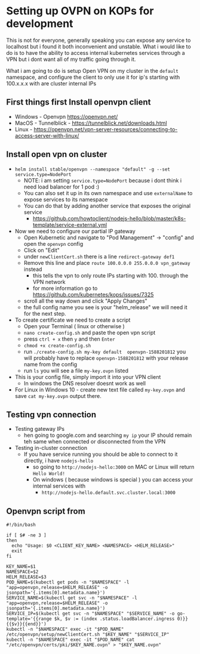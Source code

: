 # Setting up OVPN on KOPs for development
This is not for everyone, generally speaking you can expose any service to localhost but i found it both inconvenient and unstable.
What i would like to do is to have the ability to access internal kubernetes services through a VPN but i dont want all of my traffic going through it.

What i am going to do is setup Open VPN on my cluster in the `default` namespace, and configure the client to only use it for ip's starting with 100.x.x.x with are cluster internal IPs

## First things first Install openvpn client
- Windows - Openvpn https://openvpn.net/
- MacOS - Tunnelblick - https://tunnelblick.net/downloads.html
- Linux - https://openvpn.net/vpn-server-resources/connecting-to-access-server-with-linux/

## Install open vpn on cluster
- ``helm install stable/openvpn --namespace "default" -g --set service.type=NodePort``
  - NOTE: i am setting `service.type=NodePort` because i dont think i need load balancer for 1 pod :)
  - You can also set it up in its own namespace and use `externalName` to expose services to its namespace
  - You can do that by adding another service that exposes the original service
    - https://github.com/howtoclient/nodejs-hello/blob/master/k8s-template/service-external.yml
- Now we need to configure our partial IP gateway
  - Open Kubernetic and navigate to "Pod Management" -> "config" and open the `openvpn` config
  - Click on "Edit"
  - under `newClientCert.sh` there is a line ``redirect-gateway def1``
  - Remove this line and place ``route 100.0.0.0 255.0.0.0 vpn_gateway`` instead
    - this tells the vpn to only route IPs starting with 100. through the VPN network
    - for more information go to https://github.com/kubernetes/kops/issues/7325
  - scroll all the way down and click "Apply Changes"
  - the full config name you see is your "helm_release" we will need it for the next step.
- To create certificate we need to create a script
  - Open your Terminal ( linux or otherwise )
  - ``nano create-config.sh`` and paste the open vpn script
  - press `ctrl + x` then `y` and then `Enter`
  - ``chmod +x create-config.sh``
  - run ``./create-config.sh my-key default  openvpn-1588201812`` you will probably have to replace `openvpn-1588201812` with your release name from the config
  - run `ls` you will see a file ``my-key.ovpn`` listed
- This is your config file, simply import it into your VPN client
  - In windows the DNS resolver doesnt work as well 
- For Linux in Windows 10 - create new text file called `my-key.ovpn` and save `cat my-key.ovpn` output there.

## Testing vpn connection
- Testing gateway IPs
    - hen going to google.com and searching `my ip` your IP should remain teh same when connected or disconnected from the VPN
- Testing in-cluster connection
    - If you have service running you should be able to connect to it directly, i have `nodejs-hello` 
      - so going to `http://nodejs-hello:3000` on MAC or Linux will return `Hello World!`
      - On windows ( because windows is special ) you can access your internal services with 
        - `http://nodejs-hello.default.svc.cluster.local:3000`

  
## Openvpn script from 
```
#!/bin/bash

if [ $# -ne 3 ]
then
  echo "Usage: $0 <CLIENT_KEY_NAME> <NAMESPACE> <HELM_RELEASE>"
  exit
fi

KEY_NAME=$1
NAMESPACE=$2
HELM_RELEASE=$3
POD_NAME=$(kubectl get pods -n "$NAMESPACE" -l "app=openvpn,release=$HELM_RELEASE" -o jsonpath='{.items[0].metadata.name}')
SERVICE_NAME=$(kubectl get svc -n "$NAMESPACE" -l "app=openvpn,release=$HELM_RELEASE" -o jsonpath='{.items[0].metadata.name}')
SERVICE_IP=$(kubectl get svc -n "$NAMESPACE" "$SERVICE_NAME" -o go-template='{{range $k, $v := (index .status.loadBalancer.ingress 0)}}{{$v}}{{end}}')
kubectl -n "$NAMESPACE" exec -it "$POD_NAME" /etc/openvpn/setup/newClientCert.sh "$KEY_NAME" "$SERVICE_IP"
kubectl -n "$NAMESPACE" exec -it "$POD_NAME" cat "/etc/openvpn/certs/pki/$KEY_NAME.ovpn" > "$KEY_NAME.ovpn"
```